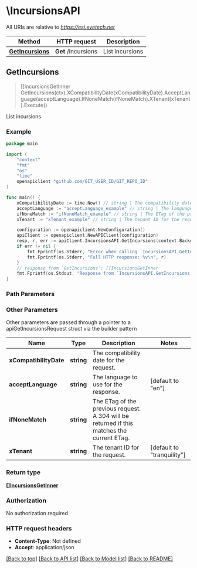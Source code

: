 # \IncursionsAPI

All URIs are relative to *https://esi.evetech.net*

Method | HTTP request | Description
------------- | ------------- | -------------
[**GetIncursions**](IncursionsAPI.md#GetIncursions) | **Get** /incursions | List incursions



## GetIncursions

> []IncursionsGetInner GetIncursions(ctx).XCompatibilityDate(xCompatibilityDate).AcceptLanguage(acceptLanguage).IfNoneMatch(ifNoneMatch).XTenant(xTenant).Execute()

List incursions



### Example

```go
package main

import (
	"context"
	"fmt"
	"os"
    "time"
	openapiclient "github.com/GIT_USER_ID/GIT_REPO_ID"
)

func main() {
	xCompatibilityDate := time.Now() // string | The compatibility date for the request.
	acceptLanguage := "acceptLanguage_example" // string | The language to use for the response. (optional) (default to "en")
	ifNoneMatch := "ifNoneMatch_example" // string | The ETag of the previous request. A 304 will be returned if this matches the current ETag. (optional)
	xTenant := "xTenant_example" // string | The tenant ID for the request. (optional) (default to "tranquility")

	configuration := openapiclient.NewConfiguration()
	apiClient := openapiclient.NewAPIClient(configuration)
	resp, r, err := apiClient.IncursionsAPI.GetIncursions(context.Background()).XCompatibilityDate(xCompatibilityDate).AcceptLanguage(acceptLanguage).IfNoneMatch(ifNoneMatch).XTenant(xTenant).Execute()
	if err != nil {
		fmt.Fprintf(os.Stderr, "Error when calling `IncursionsAPI.GetIncursions``: %v\n", err)
		fmt.Fprintf(os.Stderr, "Full HTTP response: %v\n", r)
	}
	// response from `GetIncursions`: []IncursionsGetInner
	fmt.Fprintf(os.Stdout, "Response from `IncursionsAPI.GetIncursions`: %v\n", resp)
}
```

### Path Parameters



### Other Parameters

Other parameters are passed through a pointer to a apiGetIncursionsRequest struct via the builder pattern


Name | Type | Description  | Notes
------------- | ------------- | ------------- | -------------
 **xCompatibilityDate** | **string** | The compatibility date for the request. | 
 **acceptLanguage** | **string** | The language to use for the response. | [default to &quot;en&quot;]
 **ifNoneMatch** | **string** | The ETag of the previous request. A 304 will be returned if this matches the current ETag. | 
 **xTenant** | **string** | The tenant ID for the request. | [default to &quot;tranquility&quot;]

### Return type

[**[]IncursionsGetInner**](IncursionsGetInner.md)

### Authorization

No authorization required

### HTTP request headers

- **Content-Type**: Not defined
- **Accept**: application/json

[[Back to top]](#) [[Back to API list]](../README.md#documentation-for-api-endpoints)
[[Back to Model list]](../README.md#documentation-for-models)
[[Back to README]](../README.md)

